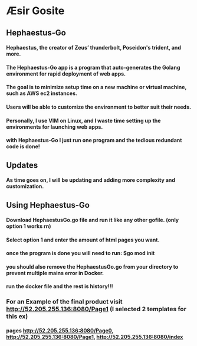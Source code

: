 # Æsir Gosite

## Hephaestus-Go



#### Hephaestus, the creator of Zeus’ thunderbolt, Poseidon's trident, and more.
#### The Hephaestus-Go app is a program that auto-generates the Golang environment for rapid deployment of web apps.
#### The goal is to minimize setup time on a new machine or virtual machine, such as AWS ec2 instances. 
#### Users will be able to customize the environment to better suit their needs.
#### Personally, I use VIM on Linux, and I waste time setting up the environments for launching web apps.
#### with Hephaestus-Go I just run one program and the tedious redundant code is done!

## Updates

#### As time goes on, I will be updating and adding more complexity and customization.

## Using Hephaestus-Go
#### Download HephaestusGo.go file and run it like any other gofile. (only option 1 works rn)
#### Select option 1 and enter the amount of html pages you want.
#### once the program is done you will need to run: $go mod init <name>  
#### you should also remove the HephaestusGo.go from your directory to prevent multiple mains error in Docker.
#### run the docker file and the rest is history!!!


### For an Example of the final product visit http://52.205.255.136:8080/Page1 (I selected 2 templates for this ex) 
#### pages http://52.205.255.136:8080/Page0, http://52.205.255.136:8080/Page1, http://52.205.255.136:8080/index